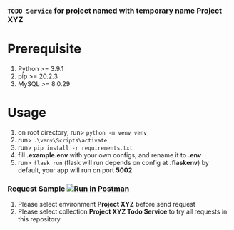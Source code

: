 ### `TODO Service` for project named with temporary name **Project XYZ**

# Prerequisite
1. Python >= 3.9.1
2. pip >= 20.2.3
3. MySQL >= 8.0.29

# Usage
1. on root directory, run> `python -m venv venv`
2. run> `.\venv\Scripts\activate`
3. run> `pip install -r requirements.txt`
4. fill **.example.env** with your own configs, and rename it to **.env**
6. run> `flask run` (flask will run depends on config at **.flaskenv**) by default, your app will run on port **5002**

### Request Sample [![Run in Postman](https://run.pstmn.io/button.svg)](https://app.getpostman.com/run-collection/21686647-16adc7e8-a7a0-49fe-9b7f-c16711d9c187?action=collection%2Ffork&collection-url=entityId%3D21686647-16adc7e8-a7a0-49fe-9b7f-c16711d9c187%26entityType%3Dcollection%26workspaceId%3D3426f4b5-76b9-4442-bb13-935a94cf00f9#?env%5BProject%20XYZ%5D=W3sia2V5IjoidG9kb19zZXJ2aWNlIiwidmFsdWUiOiIxMjcuMC4wLjE6NTAwMiIsImVuYWJsZWQiOnRydWV9LHsia2V5IjoidXNlcl9zZXJ2aWNlIiwidmFsdWUiOiIxMjcuMC4wLjE6NTAwMSIsImVuYWJsZWQiOnRydWV9XQ==)
1. Please select environment **Project XYZ** before send request
2. Please select collection **Project XYZ Todo Service** to try all requests in this repository
